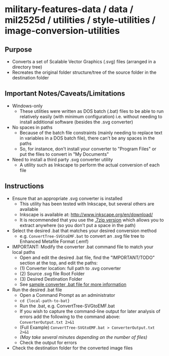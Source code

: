 # military-features-data / data / mil2525d / utilities / style-utilities / image-conversion-utilities

## Purpose

* Converts a set of Scalable Vector Graphics (.svg) files (arranged in a directory tree)
* Recreates the original folder structure/tree of the source folder in the destination folder

## Important Notes/Caveats/Limitations

* Windows-only
    * These utilities were written as DOS batch (.bat) files to be able to run relatively easily (with minimum configuration) i.e. without needing to install additional software (besides the .svg converter)
* No spaces in paths
    * Because of the batch file constraints (mainly needing to replace text in variables in a DOS batch file), there can't be any spaces in the paths
    * So, for instance, don't install your converter to "Program Files" or put the files to convert in "My Documents"
* Need to install a third party .svg converter utility
    * A utility such as Inkscape to perform the actual conversion of each file

## Instructions 

* Ensure that an appropriate .svg converter is installed
    * This utility has been tested with Inkscape, but several others are available
    * Inkscape is available at: http://www.inkscape.org/en/download/
    * It is recommended that you use the [.7zip version](http://downloads.sourceforge.net/inkscape/inkscape-0.48.4-1-win32.7z) which allows you to extract anywhere (so you don't put a space in the path)
* Select the desired .bat that matches your desired conversion method
    * e.g. `ConvertTree-SVGtoEMF.bat` to convert an .svg file tree to Enhanced Metafile Format (.emf) 
* IMPORTANT: Modify the converter .bat command file to match your local paths
    *  Open and edit the desired .bat file, find the "IMPORTANT/TODO" section at the top, and edit the paths:
    *  (1) Converter location: full path to .svg converter
    *  (2) Source .svg file Root Folder
    *  (3) Desired Destination Folder
    *  See [sample converter .bat file for more information](./ConvertTree-SVGtoEMF.bat)
*  Run the desired .bat file
    *  Open a Command Prompt as an administrator
    *  `cd {local-path-to-bat}`
    *  Run the .bat, e.g. ConvertTree-SVGtoEMF.bat
    *  If you wish to capture the command-line output for later analysis of errors add the following to the command above: `ConverterOutput.txt 2>&1`
    *  (Full Example)  `ConvertTree-SVGtoEMF.bat > ConverterOutput.txt 2>&1` 
    *  *(May take several minutes depending on the number of files)*
    *  Check the output for errors
*  Check the destination folder for the converted image files


